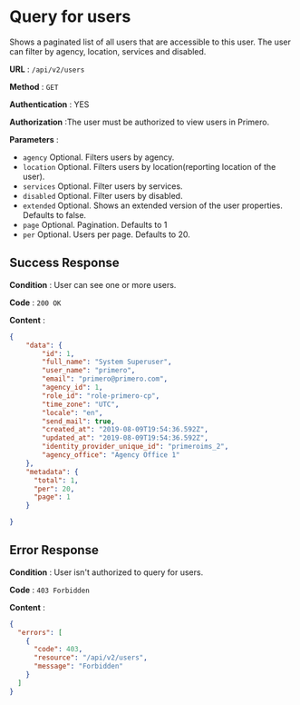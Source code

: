 <!-- Copyright (c) 2014 - 2023 UNICEF. All rights reserved. -->

# Query for users

Shows a paginated list of all users that are accessible to this user. The user can filter by agency, location, services and disabled.

**URL** : `/api/v2/users`

**Method** : `GET`

**Authentication** : YES

**Authorization** :The user must be authorized to view users in Primero.

**Parameters** : 

* `agency` Optional. Filters users by agency.
* `location` Optional. Filters users by location(reporting location of the user).
* `services` Optional. Filter users by services.
* `disabled` Optional. Filter users by disabled.
* `extended` Optional. Shows an extended version of the user properties. Defaults to false.
* `page` Optional. Pagination. Defaults to 1
* `per` Optional. Users per page. Defaults to 20. 

## Success Response

**Condition** : User can see one or more users. 

**Code** : `200 OK`

**Content** :

```json
{
    "data": {
        "id": 1,
        "full_name": "System Superuser",
        "user_name": "primero",
        "email": "primero@primero.com",
        "agency_id": 1,
        "role_id": "role-primero-cp",
        "time_zone": "UTC",
        "locale": "en",
        "send_mail": true,
        "created_at": "2019-08-09T19:54:36.592Z",
        "updated_at": "2019-08-09T19:54:36.592Z",
        "identity_provider_unique_id": "primeroims_2",
        "agency_office": "Agency Office 1"
    },
    "metadata": {
      "total": 1,
      "per": 20,
      "page": 1
    }

}
```
## Error Response

**Condition** : User isn't authorized to query for users. 

**Code** : `403 Forbidden`

**Content** :

```json
{
  "errors": [
    {
      "code": 403,
      "resource": "/api/v2/users",
      "message": "Forbidden"
    }
  ]
}
```
